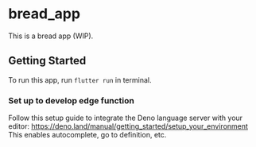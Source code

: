 # bread_app
This is a bread app (WIP).

## Getting Started
To run this app, run `flutter run` in terminal.

### Set up to develop edge function
Follow this setup guide to integrate the Deno language server with your editor:
https://deno.land/manual/getting_started/setup_your_environment
This enables autocomplete, go to definition, etc.
